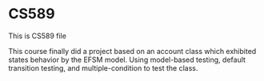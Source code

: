 # CS589
This is CS589 file


This course finally did a project based on an account class which exhibited states behavior by the EFSM model. Using model-based
testing, default transition testing, and multiple-condition to test the class.
